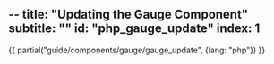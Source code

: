 --
title: "Updating the Gauge Component"
subtitle: ""
id: "php_gauge_update"
index: 1
--


{{ partial("guide/components/gauge/gauge_update", {lang: "php"}) }}
